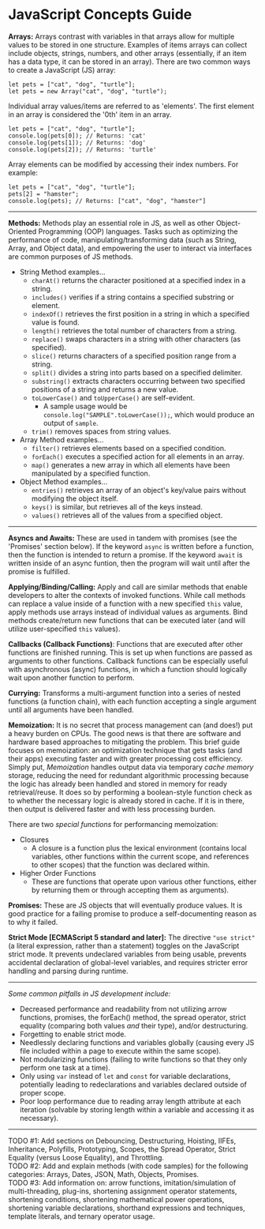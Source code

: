 # JavaScript Concepts Guide

**Arrays:** Arrays contrast with variables in that arrays allow for multiple values to be stored in one structure. Examples of items arrays can collect include objects, strings, numbers, and other arrays (essentially, if an item has a data type, it can be stored in an array). There are two common ways to create a JavaScript (JS) array:
  
`let pets = ["cat", "dog", "turtle"];`  
`let pets = new Array("cat", "dog", "turtle");`
  
Individual array values/items are referred to as 'elements'. The first element in an array is considered the '0th' item in an array.  
  
`let pets = ["cat", "dog", "turtle"];`  
`console.log(pets[0]); // Returns: 'cat' `  
`console.log(pets[1]); // Returns: 'dog'`  
`console.log(pets[2]); // Returns: 'turtle'`
  
Array elements can be modified by accessing their index numbers. For example:
  
`let pets = ["cat", "dog", "turtle"];`  
`pets[2] = "hamster";`  
`console.log(pets); // Returns: ["cat", "dog", "hamster"]`  
<hr />
  
**Methods:** Methods play an essential role in JS, as well as other Object-Oriented Programming (OOP) languages. Tasks such as optimizing the performance of code, manipulating/transforming data (such as String, Array, and Object data), and empowering the user to interact via interfaces are common purposes of JS methods.

* String Method examples...
  + `charAt()` returns the character positioned at a specified index in a string.
  + `includes()` verifies if a string contains a specified substring or element.
  + `indexOf()` retrieves the first position in a string in which a specified value is found.
  + `length()` retrieves the total number of characters from a string.
  + `replace()` swaps characters in a string with other characters (as specified).
  + `slice()` returns characters of a specified position range from a string.
  + `split()` divides a string into parts based on a specified delimiter.
  + `substring()` extracts characters occurring between two specified positions of a string and returns a new value.
  + `toLowerCase()` and `toUpperCase()` are self-evident.
    - A sample usage would be `console.log("SAMPLE".toLowerCase());`, which would produce an output of `sample`.
  + `trim()` removes spaces from string values.
* Array Method examples...
  + `filter()` retrieves elements based on a specified condition.
  + `forEach()` executes a specified action for all elements in an array.
  + `map()` generates a new array in which all elements have been manipulated by a specified function. 
* Object Method examples...
  + `entries()` retrieves an array of an object's key/value pairs without modifying the object itself.
  + `keys()` is similar, but retrieves all of the keys instead.
  + `values()` retrieves all of the values from a specified object.
  
<hr />

**Asyncs and Awaits:** These are used in tandem with promises (see the 'Promises' section below). If the keyword `async` is written before a function, then the function is intended to return a promise. If the keyword `await` is written inside of an async funtion, then the program will wait until after the promise is fulfilled.

**Applying/Binding/Calling:** Apply and call are similar methods that enable developers to alter the contexts of invoked functions. While call methods can replace a value inside of a function with a new specified `this` value, apply methods use arrays instead of individual values as arguments. Bind methods create/return new functions that can be executed later (and will utilize user-specified `this` values).
  
**Callbacks (Callback Functions)**: Functions that are executed after other functions are finished running. This is set up when functions are passed as arguments to other functions. Callback functions can be especially useful with asynchronous (async) functions, in which a function should logically wait upon another function to perform.
  
**Currying:** Transforms a multi-argument function into a series of nested functions (a function chain), with each function accepting a single argument until all arguments have been handled.
  
**Memoization:** It is no secret that process management can (and does!) put a heavy burden on CPUs. The good news is that there are software and hardware based approaches to mitigating the problem. This brief guide focuses on memoization: an optimization technique that gets tasks (and their apps) executing faster and with greater processing cost efficiency. Simply put, *Memoization* handles output data via temporary *cache memory* storage, reducing the need for redundant algorithmic processing because the logic has already been handled and stored in memory for ready retrieval/reuse. It does so by performing a boolean-style function check as to whether the necessary logic is already stored in cache. If it is in there, then output is delivered faster and with less processing burden.

There are two *special functions* for performancing memoization:  

* Closures
  + A closure is a function plus the lexical environment (contains local variables, other functions within the current scope, and references to other scopes) that the function was declared within.
* Higher Order Functions
  + These are functions that operate upon various other functions, either by returning them or through accepting them as arguments).

**Promises:** These are JS objects that will eventually produce values. It is good practice for a failing promise to produce a self-documenting reason as to why it failed.  

**Strict Mode [ECMAScript 5 standard and later]:** The directive `"use strict"` (a literal expression, rather than a statement) toggles on the JavaScript strict mode. It prevents undeclared variables from being usable, prevents accidental declaration of global-level variables, and requires stricter error handling and parsing during runtime.
  
<hr />

*Some common pitfalls in JS development include:*
  
* Decreased performance and readability from not utilizing arrow functions, promises, the forEach() method, the spread operator, strict equality (comparing both values *and* their type), and/or destructuring.  
* Forgetting to enable strict mode.  
* Needlessly declaring functions and variables globally (causing every JS file included within a page to execute within the same scope).  
* Not modularizing functions (failing to write functions so that they only perform one task at a time).  
* Only using `var` instead of `let` and `const` for variable declarations, potentially leading to redeclarations and variables declared outside of proper scope.
* Poor loop performance due to reading array length attribute at each iteration (solvable by storing length within a variable and accessing it as necessary).
  
<hr />
  
TODO #1: Add sections on Debouncing, Destructuring, Hoisting, IIFEs, Inheritance, Polyfills, Prototyping, Scopes, the Spread Operator, Strict Equality (versus Loose Equality), and Throttling.  
TODO #2: Add and explain methods (with code samples) for the following categories: Arrays, Dates, JSON, Math, Objects, Promises.  
TODO #3: Add information on: arrow functions, imitation/simulation of multi-threading, plug-ins, shortening assignment operator statements, shortening conditions, shortening mathematical power operations, shortening variable declarations, shorthand expressions and techniques, template literals, and ternary operator usage.  
